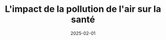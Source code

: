 ---
layout: default
date: 2025-02-01
img: 
category: message
title: "L'impact de la pollution de l'air sur la santé" 
description: "40 000 décès par an en France sont dûs à la pollution de l'air selon Santé publique France (SPF) étude
publiée en 2021.
Elle se traduit par une forte concentration en particules fines (PM 2,5 - des particules inférieures à 2,5
micromètres) et au dioxyde d'azote (NO2). Les particules fines sont responsables pour les 3⁄4 de la
mortalité. Alors que les particules fines sont émises par le chauffage au bois, le trafic routier, l'agriculture
(épandange) et les activités industrielles, l'exposition au dioxyde d'azote est produite principalement par
le trafic routier.
Huit maladies chroniques ont un lien scientifiquement démontré avec la pollution de l'air. Il s'agit de :
Asthme, cancer du poumon, bronchopneumopathie, pneumopathie,
AVC, infarctus du myocarde, hypertension artérielle,
Diabète de type 2
Selon la dernière étude de SPF, mené sur la période 2016 2019, 40 000 cas de maladies pourraient être
évités si on respectait les valeurs guides de l'OMS."
tags: ["pollution de l'air"]
tag_url: "/air/"
button_name: 
doclink: 

---